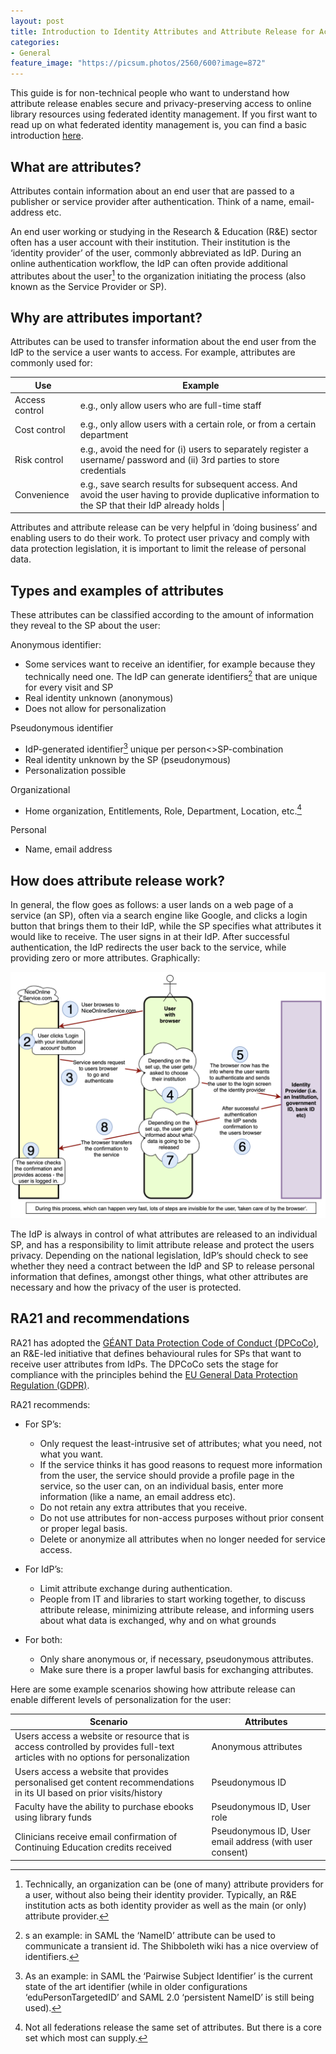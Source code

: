 ```yaml
---
layout: post
title: Introduction to Identity Attributes and Attribute Release for Access to Online Library Resources
categories:
- General
feature_image: "https://picsum.photos/2560/600?image=872"
---
```


This guide is for non-technical people who want to understand how attribute release enables secure and privacy-preserving access to online library resources using federated identity management. If you first want to read up on what federated identity management is, you can find a basic introduction [here](https://docs.google.com/document/d/12my34dszhjr7cj-YPM8g0hGUZ4KIBQLbL3hCVD-4h5c/edit).

## What are attributes?
Attributes contain information about an end user that are passed to a publisher or service provider after authentication. Think of a name, email-address etc.

An end user working or studying in the Research & Education (R&E) sector often has a user account with their institution. Their institution is the ‘identity provider’ of the user, commonly abbreviated as IdP. During an online authentication workflow, the IdP can often provide additional attributes about the user[^1] to the organization initiating the process (also known as the Service Provider or SP). 

## Why are attributes important?
Attributes can be used to transfer information about the end user from the IdP to the service a user wants to access. For example, attributes are commonly used for:

<table class="blog-table">
  <thead>
    <tr>
      <th>Use</th>
      <th>Example</th> 
    </tr>
  </thead>
  <tbody>
    <tr>
      <td>Access control</td>
      <td>e.g., only allow users who are full-time staff</td>
    </tr>
    <tr>
      <td>Cost control</td>
      <td>e.g., only allow users with a certain role, or from a certain department</td>
    </tr>
    <tr>
      <td>Risk control</td>
      <td>e.g., avoid the need for (i) users to separately register a username/ password and (ii) 3rd parties to store credentials</td>
    </tr>
    <tr>
      <td>Convenience</td>
      <td>e.g., save search results for subsequent access. And avoid the user having to provide duplicative information to the SP that their IdP already holds |</td>
    </tr>
  </tbody> 
</table>

Attributes and attribute release can be very helpful in ‘doing business’ and enabling users to do their work. To protect user privacy and comply with data protection legislation, it is important to limit the release of personal data.

## Types and examples of attributes
These attributes can be classified according to the amount of information they reveal to the SP about the user:

Anonymous identifier:

  * Some services want to receive an identifier, for example because they technically need one. The IdP can generate identifiers[^2] that are unique for every visit and SP
  * Real identity unknown (anonymous)
  * Does not allow for personalization

Pseudonymous identifier

  * IdP-generated identifier[^3] unique per person<>SP-combination
  * Real identity unknown by the SP (pseudonymous)
  * Personalization possible

Organizational

  * Home organization, Entitlements, Role, Department, Location, etc.[^4]

Personal

  * Name, email address

## How does attribute release work?
In general, the flow goes as follows: a user lands on a web page of a service (an SP), often via a search engine like Google, and clicks a login button that brings them to their IdP, while the SP specifies what attributes it would like to receive. The user signs in at their IdP. After successful authentication, the IdP redirects the user back to the service, while providing zero or more attributes. Graphically:

![Attribute Release Workflow Diagram](/assets/post-img/attribute-release.png)

The IdP is always in control of what attributes are released to an individual SP, and has a responsibility to limit attribute release and protect the users privacy. Depending on the national legislation, IdP’s should check to see whether they need a contract between the IdP and SP to release personal information that defines, amongst other things, what other attributes are necessary and how the privacy of the user is protected. 

## RA21 and recommendations
RA21 has adopted the [GÉANT Data Protection Code of Conduct (DPCoCo)](https://wiki.refeds.org/display/CODE/Data+Protection+Code+of+Conduct+Home), an R&E-led initiative that defines behavioural rules for SPs that want to receive user attributes from IdPs. The DPCoCo sets the stage for compliance with the principles behind the [EU General Data Protection Regulation (GDPR)](https://en.wikipedia.org/wiki/General_Data_Protection_Regulation).

RA21 recommends:

* For SP’s:
  * Only request the least-intrusive set of attributes; what you need, not what you want.
  * If the service thinks it has good reasons to request more information from the user, the service should provide a profile page in the service, so the user can, on an individual basis, enter more information (like a name, an email address etc).
  * Do not retain any extra attributes that you receive.
  * Do not use attributes for non-access purposes without prior consent or proper legal basis.
  * Delete or anonymize all attributes when no longer needed for service access.

* For IdP’s:
  * Limit attribute exchange during authentication.
  * People from IT and libraries to start working together, to discuss attribute release, minimizing attribute release, and informing users about what data is exchanged, why and on what grounds

* For both:
  * Only share anonymous or, if necessary, pseudonymous attributes.
  * Make sure there is a proper lawful basis for exchanging attributes.

Here are some example scenarios showing how attribute release can enable different levels of personalization for the user:

<table class="blog-table">
  <thead>
    <tr>
      <th>Scenario</th>
      <th>Attributes</th>
    </tr>
  </thead>
  <tbody>
    <tr>
      <td>Users access a website or resource that is access controlled by provides full-text articles with no options for personalization</td>
      <td>Anonymous attributes</td>
    </tr>
    <tr>
      <td>Users access a website that provides personalised get content recommendations in its UI based on prior visits/history</td>
      <td>Pseudonymous ID </td>
    </tr>
    <tr>
      <td>Faculty have the ability to purchase ebooks using library funds</td>
      <td>Pseudonymous ID, User role</td>
    </tr>
    <tr>
      <td>Clinicians receive email confirmation of Continuing Education credits received</td>
      <td>Pseudonymous ID, User email address (with user consent)</td>
    </tr>
  </tbody>
</table>


[^1]: Technically, an organization can be (one of many) attribute providers for a user, without also being their identity provider. Typically, an R&E institution acts as both identity provider as well as the main (or only) attribute provider.
[^2]: s an example: in SAML the ‘NameID’ attribute can be used to communicate a transient id. The Shibboleth wiki has a nice overview of identifiers.
[^3]: As an example: in SAML the ‘Pairwise Subject Identifier’ is the current state of the art identifier (while in older configurations ‘eduPersonTargetedID’ and SAML 2.0 ‘persistent NameID’ is still being used).
[^4]: Not all federations release the same set of attributes. But there is a core set which most can supply. 